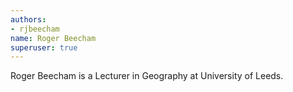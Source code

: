 ```yaml
---
authors:
- rjbeecham
name: Roger Beecham
superuser: true
---
```


Roger Beecham is a Lecturer in Geography at University of Leeds.
